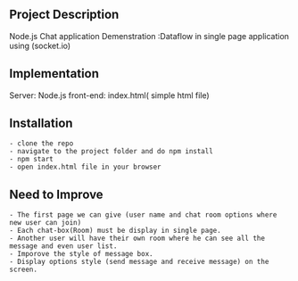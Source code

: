 ## Project Description

Node.js Chat application
Demenstration :Dataflow in single page application using (socket.io)

## Implementation

Server: Node.js
front-end: index.html( simple html file)


## Installation

    - clone the repo
    - navigate to the project folder and do npm install
    - npm start
    - open index.html file in your browser

## Need to Improve

    - The first page we can give (user name and chat room options where new user can join)
    - Each chat-box(Room) must be display in single page.
    - Another user will have their own room where he can see all the message and even user list.
    - Imporove the style of message box.
    - Display options style (send message and receive message) on the screen.
